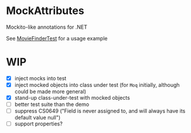 # MockAttributes
Mockito-like annotations for .NET

See [MovieFinderTest](https://github.com/alexashley/MockAttributes/blob/master/MockAttributes.Demo/MovieFinderTest.cs) for a usage example


# WIP
- [x] inject mocks into test
- [x] inject mocked objects into class under test (for `Moq` initially, although could be made more general)
- [x] stand-up class-under-test with mocked objects
- [ ] better test suite than the demo
- [ ] suppress CS0649 ("Field is never assigned to, and will always have its default value null")
- [ ] support properties?
